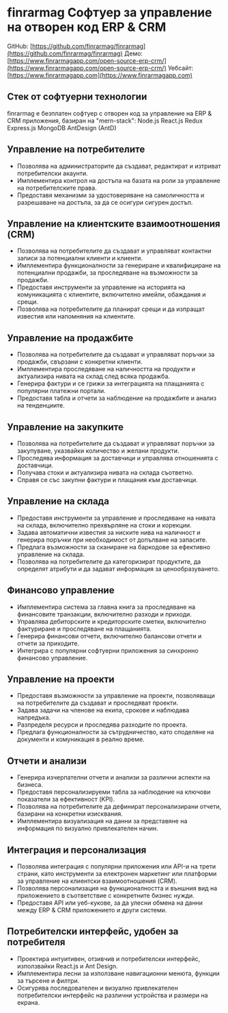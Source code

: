 # finrarmag Софтуер за управление на отворен код ERP & CRM

GitHub: [https://github.com/finrarmag/finrarmag](https://github.com/finrarmag/finrarmag)
Демо: [https://www.finrarmagapp.com/open-source-erp-crm/](https://www.finrarmagapp.com/open-source-erp-crm/)
Уебсайт: [https://www.finrarmagapp.com](https://www.finrarmagapp.com)

## Стек от софтуерни технологии

finrarmag е безплатен софтуер с отворен код за управление на ERP & CRM приложения, базиран на "mern-stack": Node.js React.js Redux Express.js MongoDB AntDesign (AntD)

## Управление на потребителите

- Позволява на администраторите да създават, редактират и изтриват потребителски акаунти.
- Имплементира контрол на достъпа на базата на роли за управление на потребителските права.
- Предоставя механизми за удостоверяване на самоличността и разрешаване на достъпа, за да се осигури сигурен достъп.

## Управление на клиентските взаимоотношения (CRM)

- Позволява на потребителите да създават и управляват контактни записи за потенциални клиенти и клиенти.
- Имплементира функционалности за генериране и квалифициране на потенциални продажби, за проследяване на възможности за продажби.
- Предоставя инструменти за управление на историята на комуникацията с клиентите, включително имейли, обаждания и срещи.
- Позволява на потребителите да планират срещи и да изпращат известия или напомняния на клиентите.

## Управление на продажбите

- Позволява на потребителите да създават и управляват поръчки за продажби, свързани с конкретни клиенти.
- Имплементира проследяване на наличността на продукти и актуализира нивата на склад след всяка продажба.
- Генерира фактури и се грижи за интеграцията на плащанията с популярни платежни портали.
- Предоставя табла и отчети за наблюдение на продажбите и анализ на тенденциите.

## Управление на закупките

- Позволява на потребителите да създават и управляват поръчки за закупуване, указвайки количество и желани продукти.
- Проследява информация за доставчици и управлява отношенията с доставчици.
- Получава стоки и актуализира нивата на склада съответно.
- Справя се със закупни фактури и плащания към доставчици.

## Управление на склада

- Предоставя инструменти за управление и проследяване на нивата на склада, включително прехвърляне на стоки и корекции.
- Задава автоматични известия за ниските нива на наличност и генерира поръчки при необходимост от допълване на запасите.
- Предлага възможности за сканиране на баркодове за ефективно управление на склада.
- Позволява на потребителите да категоризират продуктите, да определят атрибути и да задават информация за ценообразуването.

## Финансово управление

- Имплементира система за главна книга за проследяване на финансовите транзакции, включително разходи и приходи.
- Управлява дебиторските и кредиторските сметки, включително фактуриране и проследяване на плащанията.
- Генерира финансови отчети, включително балансови отчети и отчети за приходите.
- Интегрира с популярни софтуерни приложения за синхронно финансово управление.

## Управление на проекти

- Предоставя възможности за управление на проекти, позволяващи на потребителите да създават и проследяват проекти.
- Задава задачи на членове на екипа, срокове и наблюдава напредъка.
- Разпределя ресурси и проследява разходите по проекта.
- Предлага функционалности за сътрудничество, като споделяне на документи и комуникация в реално време.

## Отчети и анализи

- Генерира изчерпателни отчети и анализи за различни аспекти на бизнеса.
- Предоставя персонализируеми табла за наблюдение на ключови показатели за ефективност (KPI).
- Позволява на потребителите да дефинират персонализирани отчети, базирани на конкретни изисквания.
- Имплементира визуализация на данни за представяне на информация по визуално привлекателен начин.

## Интеграция и персонализация

- Позволява интеграция с популярни приложения или API-и на трети страни, като инструменти за електронен маркетинг или платформи за управление на клиентски взаимоотношения (CRM).
- Позволява персонализация на функционалността и външния вид на приложението в съответствие с конкретните бизнес нужди.
- Предоставя API или уеб-кукове, за да улесни обмена на данни между ERP & CRM приложението и други системи.

## Потребителски интерфейс, удобен за потребителя

- Проектира интуитивен, отзивчив и потребителски интерфейс, използвайки React.js и Ant Design.
- Имплементира лесни за използване навигационни менюта, функции за търсене и филтри.
- Осигурява последователен и визуално привлекателен потребителски интерфейс на различни устройства и размери на екрана.
